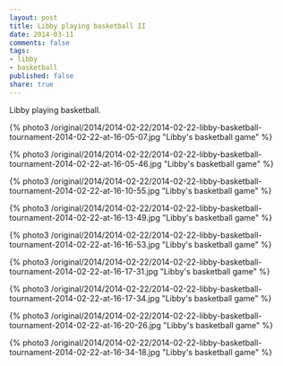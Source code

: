 ```yaml
---
layout: post
title: Libby playing basketball II
date: 2014-03-11
comments: false
tags:
- libby
- basketball
published: false
share: true
---
```

Libby playing basketball.

{% photo3 /original/2014/2014-02-22/2014-02-22-libby-basketball-tournament-2014-02-22-at-16-05-07.jpg "Libby's basketball game" %}

{% photo3 /original/2014/2014-02-22/2014-02-22-libby-basketball-tournament-2014-02-22-at-16-05-46.jpg "Libby's basketball game" %}

{% photo3 /original/2014/2014-02-22/2014-02-22-libby-basketball-tournament-2014-02-22-at-16-10-55.jpg "Libby's basketball game" %}

{% photo3 /original/2014/2014-02-22/2014-02-22-libby-basketball-tournament-2014-02-22-at-16-13-49.jpg "Libby's basketball game" %}

{% photo3 /original/2014/2014-02-22/2014-02-22-libby-basketball-tournament-2014-02-22-at-16-16-53.jpg "Libby's basketball game" %}

{% photo3 /original/2014/2014-02-22/2014-02-22-libby-basketball-tournament-2014-02-22-at-16-17-31.jpg "Libby's basketball game" %}

{% photo3 /original/2014/2014-02-22/2014-02-22-libby-basketball-tournament-2014-02-22-at-16-17-34.jpg "Libby's basketball game" %}

{% photo3 /original/2014/2014-02-22/2014-02-22-libby-basketball-tournament-2014-02-22-at-16-20-26.jpg "Libby's basketball game" %}

{% photo3 /original/2014/2014-02-22/2014-02-22-libby-basketball-tournament-2014-02-22-at-16-34-18.jpg "Libby's basketball game" %}

